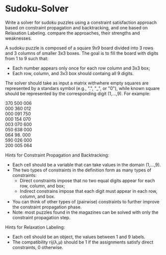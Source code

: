 # Sudoku-Solver

Write a solver for sudoku puzzles using a constraint satisfaction approach based on constraint propagation and backtracking, and one based on Relaxation Labeling. compare the approaches, their strengths and weaknesses.

A sudoku puzzle is composed of a square 9x9 board divided into 3 rows and 3 columns of smaller 3x3 boxes. The goal is to fill the board with digits from 1 to 9 such that:
* Each number appears only once for each row column and 3x3 box;
* Each row, column, and 3x3 box should containg all 9 digits.

The solver should take as input a matrix withwhere empty squares are represented by a standars symbol (e.g., ".", "_", or "0"), while known square should be represented by the corresponding digit (1,...,9). For example:

370 500 006<br/>
000 360 012<br/>
000 091 750<br/>
000 154 070<br/>
003 070 600<br/>
050 638 000<br/>
064 98. 000<br/>
590 026 000<br/>
200 005 064<br/>

Hints for Constraint Propagation and Backtracking:
* Each cell should be a variable that can take values in the domain (1,...,9).
* The two types of constraints in the definition form as many types of constraints:
    * Direct constraints impose that no two equal digits appear for each row, column, and box;
    * Indirect constrains impose that each digit must appear in each row, column, and box.
* You can think of other types of (pairwise) constraints to further improve the constraint propagation phase.
* Note: most puzzles found in the magazines can be solved with only the constraint propagation step.


Hints for Relaxation Labeling:
* Each cell should be an object, the values between 1 and 9 labels.
* The compatibility rij(λ,μ) should be 1 if the assignments satisfy direct constraints, 0 otherwise.
